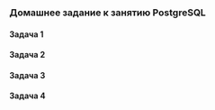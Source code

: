 
### Домашнее задание к занятию  PostgreSQL

#### Задача 1

#### Задача 2

#### Задача 3

#### Задача 4
